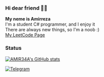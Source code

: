 ### Hi dear friend 👋🏼

**My neme is Amirreza** <br/>
I'm a student C# programmer, and I enjoy it<br/>
There are always new things, so I'm a noob :)<br/>
[My LeetCode Page](https://leetcode.com/AMIR34A)<br/>

### Status
[![AMIR34A's GitHub stats](https://github-readme-stats.vercel.app/api?username=amir34a&show_icons=true&theme=gruvbox)](https://github.com/anuraghazra/github-readme-stats)<br/>
  
  
  
[![Telegram](https://img.shields.io/badge/Telegram-blue?style=for-the-badge&logo=telegram&color=yellow)](https://t.me/AMIR34A/)
  

  
  
  [Telegram]:https://t.me/AMIR34A/
<!--
**AMIR34A/AMIR34A** is a ✨ _special_ ✨ repository because its `README.md` (this file) appears on your GitHub profile.

Here are some ideas to get you started:

- 🔭 I’m currently working on ...
- 🌱 I’m currently learning ...
- 👯 I’m looking to collaborate on ...
- 🤔 I’m looking for help with ...
- 💬 Ask me about ...
- 📫 How to reach me: ...
- 😄 Pronouns: ...
- ⚡ Fun fact: ...
-->
